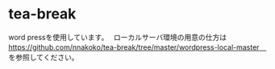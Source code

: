 # tea-break
word pressを使用しています。　
ローカルサーバ環境の用意の仕方は　
https://github.com/nnakoko/tea-break/tree/master/wordpress-local-master　
を参照してください。
